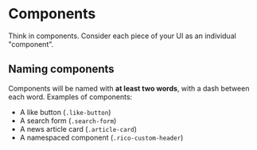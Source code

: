 # Components

Think in components. Consider each piece of your UI as an individual "component".

## Naming components

Components will be named with **at least two words**, with a dash between each word. Examples of components:

* A like button (`.like-button`)
* A search form (`.search-form`)
* A news article card (`.article-card`)
* A namespaced component (`.rico-custom-header`)